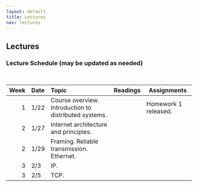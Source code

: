 ```yaml
---
layout: default
title: Lectures
nav: lectures
---
```


## Lectures

<h3 id="toc_2">Lecture Schedule (may be updated as needed)</h3>
<br>
<table>
<thead>
<tr>
<th align="right">Week</th>
<th align="left">Date</th>
<th align="left">Topic</th>
<th>Readings</th>
<th>Assignments</th>
</tr>
</thead>
<tbody>

<tr>
<td align="right">1</td>
<td align="left">1/22</td>
<td align="left">Course overview.  Introduction to distributed systems.</td>
<td></td>
<td>Homework 1 released.</td>
</tr>

<tr>
<td align="right">2</td>
<td align="left">1/27</td>
<td align="left">Internet architecture and principles.</td>
<td></td>
<td></td>
</tr>

<tr>
<td align="right">2</td>
<td align="left">1/29</td>
<td align="left">Framing.  Reliable transmission.  Ethernet.</td>
<td></td>
<td></td>
</tr>

<tr>
<td align="right">3</td>
<td align="left">2/3</td>
<td align="left">IP.</td>
<td></td>
<td></td>
</tr>

<tr>
<td align="right">3</td>
<td align="left">2/5</td>
<td align="left">TCP.</td>
<td></td>
<td></td>
</tr>

</tbody>
</table>
